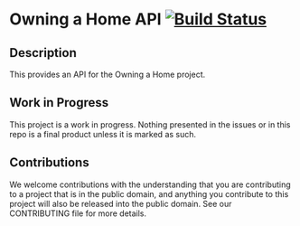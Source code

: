 # Owning a Home API [![Build Status](https://travis-ci.org/fna/owning-a-home-api.svg?branch=master)](https://travis-ci.org/fna/owning-a-home-api)

## Description

This provides an API for the Owning a Home project. 

## Work in Progress

This project is a work in progress. Nothing presented in the issues or in this
repo is a final product unless it is marked as such. 

## Contributions

We welcome contributions with the understanding that you are contributing to a
project that is in the public domain, and anything you contribute to this
project will also be released into the public domain. See our CONTRIBUTING file
for more details. 

